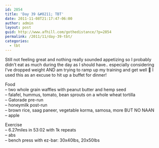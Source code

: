 ```yaml
---
id: 2854
title: 'Day 39 &#8211; TBT'
date: 2011-11-08T21:17:47-06:00
author: admin
layout: post
guid: http://www.afhill.com/gothedistance/?p=2854
permalink: /2011/11/day-39-tbt/
categories:
  - tbt
---
```

Still not feeling great and nothing really sounded appetizing so I probably didn&#8217;t eat as much during the day as I should have.. especially considering I&#8217;ve dropped weight AND am trying to ramp up my training and get well 🙁 I used this as an excuse to hit up a buffet for dinner!

Food  
&#8211; two whole grain waffles with peanut butter and hemp seed  
&#8211; falafel, hummus, tomato, bean sprouts on a whole wheat tortilla  
&#8211; Gatorade pre-run  
&#8211; honeymilk post-run  
&#8211; brown rice, saag paneer, vegetable korma, samosa, more BUT NO NAAN  
&#8211; apple

Exercise  
&#8211; 6.27miles in 53:02 with 1k repeats  
&#8211; abs  
&#8211; bench press with ez-bar: 30x40lbs, 20x50lbs